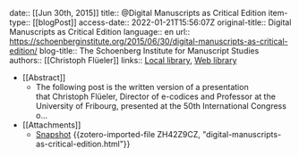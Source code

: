 date:: [[Jun 30th, 2015]]
title:: @Digital Manuscripts as Critical Edition
item-type:: [[blogPost]]
access-date:: 2022-01-21T15:56:07Z
original-title:: Digital Manuscripts as Critical Edition
language:: en
url:: https://schoenberginstitute.org/2015/06/30/digital-manuscripts-as-critical-edition/
blog-title:: The Schoenberg Institute for Manuscript Studies
authors:: [[Christoph Flüeler]]
links:: [Local library](zotero://select/groups/2386895/items/N9XJ36GV), [Web library](https://www.zotero.org/groups/2386895/items/N9XJ36GV)

- [[Abstract]]
	- The following post is the written version of a presentation that Christoph Flüeler, Director of e-codices and Professor at the University of Fribourg, presented at the 50th International Congress o…
- [[Attachments]]
	- [Snapshot](https://schoenberginstitute.org/2015/06/30/digital-manuscripts-as-critical-edition/) {{zotero-imported-file ZH42Z9CZ, "digital-manuscripts-as-critical-edition.html"}}